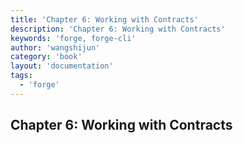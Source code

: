 ```yaml
---
title: 'Chapter 6: Working with Contracts'
description: 'Chapter 6: Working with Contracts'
keywords: 'forge, forge-cli'
author: 'wangshijun'
category: 'book'
layout: 'documentation'
tags:
  - 'forge'
---
```


## Chapter 6: Working with Contracts
